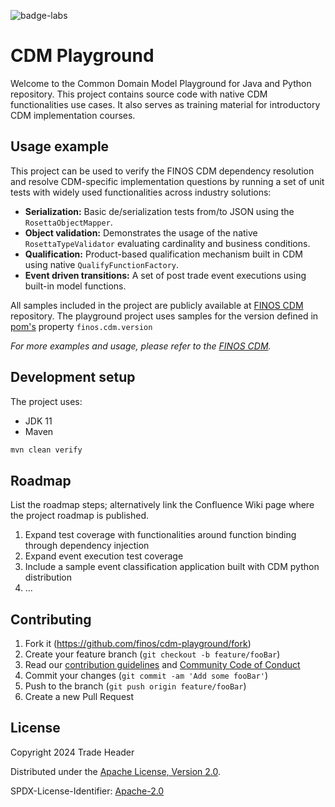 ![badge-labs](https://user-images.githubusercontent.com/327285/230928932-7c75f8ed-e57b-41db-9fb7-a292a13a1e58.svg)

# CDM Playground

Welcome to the Common Domain Model Playground for Java and Python repository. This project contains source code with native CDM functionalities use cases. It also serves as training material for introductory CDM implementation courses.

## Usage example

This project can be used to verify the FINOS CDM dependency resolution and resolve CDM-specific implementation questions by running a set of unit tests with widely used functionalities across industry solutions:

- **Serialization:** Basic de/serialization tests from/to JSON using the `RosettaObjectMapper`.
- **Object validation:** Demonstrates the usage of the native `RosettaTypeValidator` evaluating cardinality and business conditions.
- **Qualification:** Product-based qualification mechanism built in CDM using native `QualifyFunctionFactory`.
- **Event driven transitions:** A set of post trade event executions using built-in model functions.

All samples included in the project are publicly available at [FINOS CDM](https://github.com/finos/common-domain-model) repository. The playground project uses samples for the version defined in [pom's](pom.xml) property `finos.cdm.version`

_For more examples and usage, please refer to the [FINOS CDM](https://github.com/finos/common-domain-model)._

## Development setup

The project uses:

- JDK 11
- Maven

```sh
mvn clean verify
```

## Roadmap

List the roadmap steps; alternatively link the Confluence Wiki page where the project roadmap is published.

1. Expand test coverage with functionalities around function binding through dependency injection
2. Expand event execution test coverage 
3. Include a sample event classification application built with CDM python distribution
4. ...

## Contributing

1. Fork it (<https://github.com/finos/cdm-playground/fork>)
2. Create your feature branch (`git checkout -b feature/fooBar`)
3. Read our [contribution guidelines](.github/CONTRIBUTING.md) and [Community Code of Conduct](https://www.finos.org/code-of-conduct)
4. Commit your changes (`git commit -am 'Add some fooBar'`)
5. Push to the branch (`git push origin feature/fooBar`)
6. Create a new Pull Request

## License

Copyright 2024 Trade Header

Distributed under the [Apache License, Version 2.0](http://www.apache.org/licenses/LICENSE-2.0).

SPDX-License-Identifier: [Apache-2.0](https://spdx.org/licenses/Apache-2.0)
